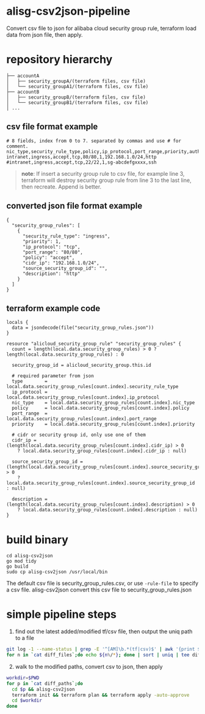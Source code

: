 # alisg-csv2json-pipeline
Convert csv file to json for alibaba cloud security group rule, terraform load data from json file, then apply.

# repository hierarchy
```
├── accountA
│   ├── security_groupA/(terraform files, csv file)
│   └── security_groupA1/(terraform files, csv file)
├── accountB
│   ├── security_groupB/(terraform files, csv file)
│   └── security_groupB1/(terraform files, csv file)
│ ...
```

## csv file format example
```
# 8 fields, index from 0 to 7. separated by commas and use # for comment.
nic_type,security_rule_type,policy,ip_protocol,port_range,priority,authorization_object,description
intranet,ingress,accept,tcp,80/80,1,192.168.1.0/24,http
#intranet,ingress,accept,tcp,22/22,1,sg-abcdefgxxxx,ssh
```
> **note**: If insert a security group rule to csv file, for example line 3, terraform will destroy security group rule from line 3 to the last line, then recreate. Append is better.

## converted json file format example
```
{
  "security_group_rules": [
    {
      "security_rule_type": "ingress",
      "priority": 1,
      "ip_protocol": "tcp",
      "port_range": "80/80",
      "policy": "accept",
      "cidr_ip": "192.168.1.0/24",
      "source_security_group_id": "",
      "description": "http"
    }
  ]
}
```

## terraform example code
```
locals {
  data = jsondecode(file("security_group_rules.json"))
}

resource "alicloud_security_group_rule" "security_group_rules" {
  count = length(local.data.security_group_rules) > 0 ? length(local.data.security_group_rules) : 0

  security_group_id = alicloud_security_group.this.id

  # required parameter from json
  type        = local.data.security_group_rules[count.index].security_rule_type
  ip_protocol = local.data.security_group_rules[count.index].ip_protocol
  nic_type    = local.data.security_group_rules[count.index].nic_type
  policy      = local.data.security_group_rules[count.index].policy
  port_range  = local.data.security_group_rules[count.index].port_range
  priority    = local.data.security_group_rules[count.index].priority

  # cidr or security group id, only use one of them
  cidr_ip = (length(local.data.security_group_rules[count.index].cidr_ip) > 0
    ? local.data.security_group_rules[count.index].cidr_ip : null)

  source_security_group_id = (length(local.data.security_group_rules[count.index].source_security_group_id) > 0
    ? local.data.security_group_rules[count.index].source_security_group_id : null)

  description = (length(local.data.security_group_rules[count.index].description) > 0 
    ? local.data.security_group_rules[count.index].description : null)
}
```

# build binary
```
cd alisg-csv2json
go mod tidy
go build
sudo cp alisg-csv2json /usr/local/bin
```
The default csv file is security_group_rules.csv, or use `-rule-file` to specify a csv file. alisg-csv2json convert this csv file to security_group_rules.json

# simple pipeline steps
1. find out the latest added/modified tf/csv file, then output the uniq path to a file
```bash
git log -1 --name-status | grep -E '^[AM]\b.*(tf|csv)$' | awk '{print $NF}' | tee diff_files
for n in `cat diff_files`;do echo ${n%/*}; done | sort | uniq | tee diff_paths
```

2. walk to the modified paths, convert csv to json, then apply
```bash
workdir=$PWD
for p in `cat diff_paths`;do
  cd $p && alisg-csv2json
  terraform init && terraform plan && terraform apply -auto-approve
  cd $workdir
done
```
